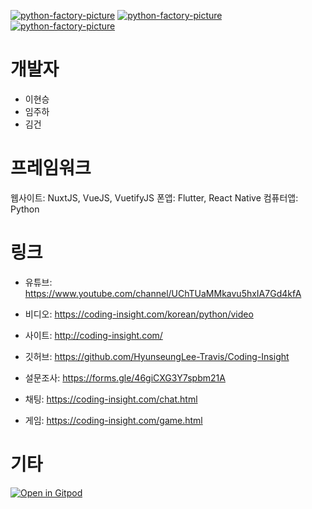 <a href="https://github.com/HyunseungLee-Travis/Coding-Insight/issues"><img alt="python-factory-picture"  src="https://img.shields.io/github/issues/HyunseungLee-Travis/Coding-Insight"></a>
<a href="https://github.com/HyunseungLee-Travis/Coding-Insight/network"><img alt="python-factory-picture"  src="https://img.shields.io/github/forks/HyunseungLee-Travis/Coding-Insight"></a>
<a href="https://github.com/HyunseungLee-Travis/Coding-Insight/stargazers"><img alt="python-factory-picture"  src="https://img.shields.io/github/stars/HyunseungLee-Travis/Coding-Insight"></a>

# 개발자

- 이현승
- 임주하
- 김건

# 프레임워크
웹사이트: NuxtJS, VueJS, VuetifyJS
폰앱: Flutter, React Native
컴퓨터앱: Python

# 링크

- 유튜브: https://www.youtube.com/channel/UChTUaMMkavu5hxIA7Gd4kfA

- 비디오: https://coding-insight.com/korean/python/video

- 사이트: http://coding-insight.com/

- 깃허브: https://github.com/HyunseungLee-Travis/Coding-Insight

- 설문조사: https://forms.gle/46giCXG3Y7spbm21A

- 채팅: https://coding-insight.com/chat.html

- 게임: https://coding-insight.com/game.html

# 기타

[![Open in Gitpod](https://gitpod.io/button/open-in-gitpod.svg)](https://hyunseungleetra-codingin-kgg26mbu8wo.ws-us27.gitpod.io/)

